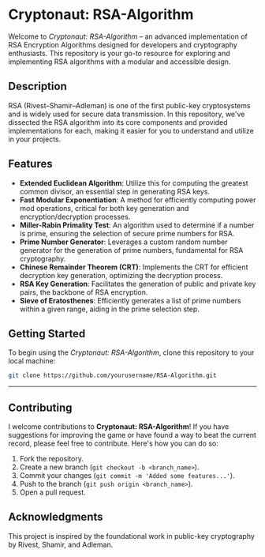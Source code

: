 # Cryptonaut: RSA-Algorithm

Welcome to *Cryptonaut: RSA-Algorithm* – an advanced implementation of RSA Encryption Algorithms designed for developers and cryptography enthusiasts. This repository is your go-to resource for exploring and implementing RSA algorithms with a modular and accessible design.

## Description

RSA (Rivest–Shamir–Adleman) is one of the first public-key cryptosystems and is widely used for secure data transmission. In this repository, we've dissected the RSA algorithm into its core components and provided implementations for each, making it easier for you to understand and utilize in your projects. 

## Features

- **Extended Euclidean Algorithm**: Utilize this for computing the greatest common divisor, an essential step in generating RSA keys.
- **Fast Modular Exponentiation**: A method for efficiently computing power mod operations, critical for both key generation and encryption/decryption processes.
- **Miller-Rabin Primality Test**: An algorithm used to determine if a number is prime, ensuring the selection of secure prime numbers for RSA.
- **Prime Number Generator**: Leverages a custom random number generator for the generation of prime numbers, fundamental for RSA cryptography.
- **Chinese Remainder Theorem (CRT)**: Implements the CRT for efficient decryption key generation, optimizing the decryption process.
- **RSA Key Generation**: Facilitates the generation of public and private key pairs, the backbone of RSA encryption.
- **Sieve of Eratosthenes**: Efficiently generates a list of prime numbers within a given range, aiding in the prime selection step.

## Getting Started

To begin using the *Cryptonaut: RSA-Algorithm*, clone this repository to your local machine:

```bash
git clone https://github.com/yourusername/RSA-Algorithm.git
```
---

## Contributing

I welcome contributions to **Cryptonaut: RSA-Algorithm**! If you have suggestions for improving the game or have found a way to beat the current record, please feel free to contribute. Here's how you can do so:

1. Fork the repository.
2. Create a new branch (`git checkout -b <branch_name>`).
3. Commit your changes (`git commit -m 'Added some features...'`).
4. Push to the branch (`git push origin <branch_name>`).
5. Open a pull request.

## Acknowledgments
This project is inspired by the foundational work in public-key cryptography by Rivest, Shamir, and Adleman.
